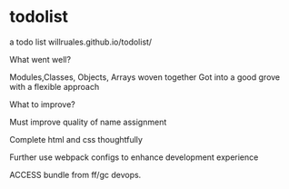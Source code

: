 # todolist
a todo list
 willruales.github.io/todolist/ 

What went well?

Modules,Classes, Objects, Arrays woven together
Got into a good grove with a flexible approach

What to improve?

Must improve quality of name assignment

Complete html and css thoughtfully 

Further use webpack configs to enhance development experience

ACCESS bundle from ff/gc devops.
